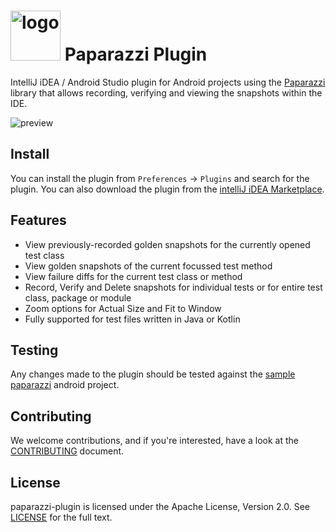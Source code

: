 # <img src="/preview/logo.png" title="logo" height="80" width="80" /> Paparazzi Plugin

IntelliJ iDEA / Android Studio plugin for Android projects using the <a href="https://github.com/cashapp/paparazzi">
Paparazzi</a> library that allows recording, verifying and viewing the snapshots within the IDE.

<img src="/preview/screenshare.gif" alt="preview" title="preview"/>

Install
-----
You can install the plugin from `Preferences` -> `Plugins` and search for the plugin. You can also download the 
plugin from the <a href="https://plugins.jetbrains.com/plugin/20517-paparazzi">intelliJ iDEA Marketplace</a>.

Features
-----

- View previously-recorded golden snapshots for the currently opened test class
- View golden snapshots of the current focussed test method
- View failure diffs for the current test class or method
- Record, Verify and Delete snapshots for individual tests or for entire test class, package or module
- Zoom options for Actual Size and Fit to Window
- Fully supported for test files written in Java or Kotlin

Testing
-----
Any changes made to the plugin should be tested against the
<a href="https://github.com/cashapp/paparazzi/tree/master/sample">sample paparazzi</a> android project.

Contributing
-----
We welcome contributions, and if you're interested, have a look at the [CONTRIBUTING](CONTRIBUTING.md) document.

License
-----
paparazzi-plugin is licensed under the Apache License, Version 2.0. See [LICENSE](LICENSE) for the full text.
